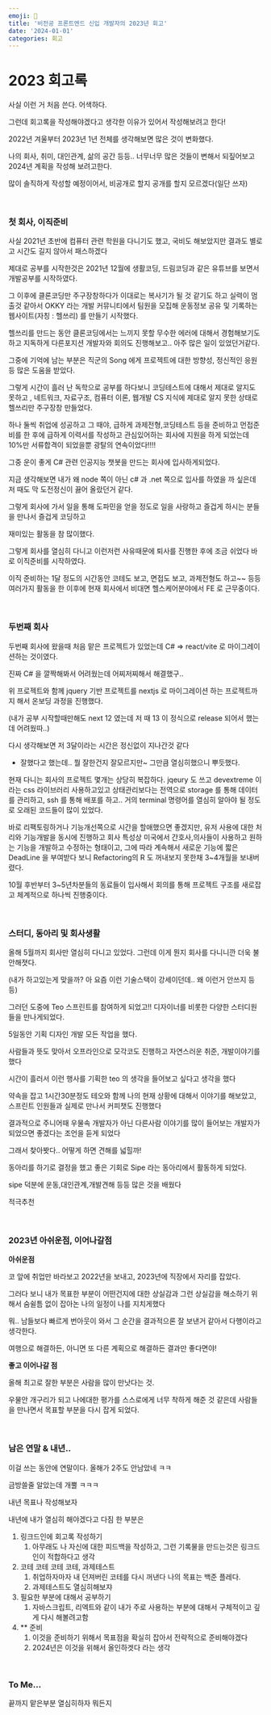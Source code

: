 ```yaml
---
emoji: 📔
title: '비전공 프론트엔드 신입 개발자의 2023년 회고'
date: '2024-01-01'
categories: 회고
---
```


# 2023 회고록

사실 이런 거 처음 쓴다. 어색하다.

그런데 회고록을 작성해야겠다고 생각한 이유가 있어서 작성해보려고 한다!

2022년 겨울부터 2023년 1년 전체를 생각해보면 많은 것이 변화했다.

나의 회사, 취미, 대인관계, 삶의 공간 등등.. 너무너무 많은 것들이 변해서 되짚어보고 2024년 계획을 작성해 보려고한다.

많이 솔직하게 작성할 예정이어서, 비공개로 할지 공개를 할지 모르겠다(일단 쓰자)

<br/>

### 첫 회사, 이직준비

사실 2021년 초반에 컴퓨터 관련 학원을 다니기도 했고, 국비도 해보았지만 결과도 별로고 시간도 길지 않아서 패스하겠다

제대로 공부를 시작한것은 2021년 12월에 생활코딩, 드림코딩과 같은 유튜브를 보면서 개발공부를 시작하였다.

그 이후에 클론코딩만 주구장창하다가 이대로는 복사기가 될 것 같기도 하고 실력이 멈출것 같아서 OKKY 라는 개발 커뮤니티에서 팀원을 모집해 운동정보 공유 및 기록하는 웹사이트(자칭 : 헬쓰리) 를 만들기 시작했다.

헬쓰리를 만드는 동안 클론코딩에서는 느끼지 못할 무수한 에러에 대해서 경험해보기도 하고 지독하게 다른포지션 개발자와 회의도 진행해보고.. 아주 많은 일이 있었던거같다.

그중에 기억에 남는 부분은 직군의 Song 에게 프로젝트에 대한 방향성, 정신적인 응원 등 많은 도움을 받았다.

그렇게 시간이 흘러 난 독학으로 공부를 하다보니 코딩테스트에 대해서 제대로 알지도 못하고 , 네트워크, 자료구조, 컴퓨터 이론, 웹개발 CS 지식에 제대로 알지 못한 상태로 헬쓰리만 주구장창 만들었다.

하나 둘씩 취업에 성공하고 그 때야, 급하게 과제전형,코딩테스트 등을 준비하고 먼접준비를 한 후에 급하게 이력서를 작성하고 관심있어하는 회사에 지원을 하게 되었는데 10%만 서류합격이 되었을뿐 광탈의 연속이었다!!!!

그중 운이 좋게 C# 관련 인공지능 챗봇을 만드는 회사에 입사하게되었다.

지금 생각해보면 내가 왜 node 쪽이 아닌 c# 과 .net 쪽으로 입사를 하였을 까 싶은데 저 때도 막 도전정신이 끓어 올랐던거 같다.

그렇게 회사에 가서 일을 통해 도파민을 얻을 정도로 일을 사랑하고 즐겁게 하시는 분들을 만나서 즐겁게 코딩하고

재미있는 활동을 참 많이했다.

그렇게 회사를 열심히 다니고 이런저런 사유때문에 퇴사를 진행한 후에 조금 쉬었다 바로 이직준비를 시작하였다.

이직 준비하는 1달 정도의 시간동안 코테도 보고, 면접도 보고, 과제전형도 하고~~ 등등 여러가지 활동을 한 이후에 현재 회사에서 비대면 헬스케어분야에서 FE 로 근무중이다.

<br/>

### 두번째 회사

두번째 회사에 왔을때 처음 맡은 프로젝트가 있었는데 C# ⇒ react/vite 로 마이그레이션하는 것이였다.

진짜 C# 을 깔짝해봐서 어려웠는데 어찌저찌해서 해결했구..

위 프로젝트와 함께 jquery 기반 프로젝트를 nextjs 로 마이그레이션 하는 프로젝트까지 해서 온보딩 과정을 진행했다.

(내가 공부 시작할때만해도 next 12 였는데 저 때 13 이 정식으로 release 되어서 했는데 어려웠따..)

다시 생각해보면 저 3달이라는 시간은 정신없이 지나간것 같다

- 잘했다고 했는데.. 뭘 잘한건지 잘모르지만~ 그만큼 열심히했으니 뿌듯했다.

현재 다니는 회사의 프로젝트 몇개는 상당히 복잡하다. jqeury 도 쓰고 devextreme 이라는 css 라이브러리 사용하고있고 상태관리보다는 전역으로 storage 를 통해 데이터를 관리하고, ssh 를 통해 배포를 하고.. 거의 terminal 명령어를 열심히 알아야 될 정도로 오래된 코드들이 많이 있었다.

바로 리팩토링하거나 기능개선쪽으로 시간을 할애했으면 좋겠지만, 유저 사용에 대한 처리와 기능개발을 동시에 진행하고 회사 특성상 미국에서 간호사,의사들이 사용하고 원하는 기능을 개발하고 수정하는 형태이고, 그에 따라 계속해서 새로운 기능에 짧은 DeadLine 을 부여받다 보니 Refactoring의 R 도 꺼내보지 못한채 3~4개월을 보내버렸다.

10월 후반부터 3~5년차분들의 동료들이 입사해서 회의를 통해 프로젝트 구조를 새로잡고 체계적으로 하나씩 진행중이다.

<br/>

### 스터디, 동아리 및 회사생활

올해 5월까지 회사만 열심히 다니고 있었다. 그런데 이게 뭔지 회사를 다니니깐 더욱 불안해졋다.

(내가 하고있는게 맞을까? 아 요즘 이런 기술스택이 강세이던데.. 왜 이런거 안쓰지 등등)

그러던 도중에 Teo 스프린트를 참여하게 되었고!! 디자이너를 비롯한 다양한 스터디원들을 만나게되었다.

5일동안 기획 디자인 개발 모든 작업을 했다.

사람들과 뜻도 맞아서 오프라인으로 모각코도 진행하고 자연스러운 취준, 개발이야기를 했다

시간이 흘러서 이런 행사를 기획한 teo 의 생각을 들어보고 싶다고 생각을 했다

약속을 잡고 1시간30분정도 테오와 함께 나의 현재 상황에 대해서 이야기를 해보았고, 스프린트 인원들과 실제로 만나서 커피챗도 진행했다

결과적으로 주니어때 우물속 개발자가 아닌 다른사람 이야기를 많이 들어보는 개발자가 되었으면 좋겠다는 조언을 듣게 되었다

그래서 찾아봣다.. 어떻게 하면 견해를 넓힐까!

동아리를 하기로 결정을 했고 좋은 기회로 Sipe 라는 동아리에서 활동하게 되었다.

sipe 덕분에 운동,대인관계,개발견해 등등 많은 것을 배웠다

적극추천

<br/>

### 2023년 아쉬운점, 이어나갈점

**아쉬운점**

코 앞에 취업만 바라보고 2022년을 보내고, 2023년에 직장에서 자리를 잡았다.

그러다 보니 내가 목표한 부분이 어떤건지에 대한 상실감과 그런 상실감을 해소하기 위해서 숨쉴틈 없이 잡아논 나의 일정이 나를 지치게했다

뭐.. 남들보다 빠르게 번아웃이 와서 그 순간을 결과적으론 잘 보낸거 같아서 다행이라고 생각한다.

여행으로 해결하든, 아니면 또 다른 계획으로 해결하든 결과만 좋다면야!

**좋고 이어나갈 점**

올해 최고로 잘한 부분은 사람을 많이 만낫다는 것.

우물안 개구리가 되고 나에대한 평가를 스스로에게 너무 착하게 해준 것 같은데 사람들을 만나면서 목표할 부분을 다시 잡게 되었다.

<br/>

### 남은 연말 & 내년..

이걸 쓰는 동안에 연말이다. 올해가 2주도 안남았네 ㅋㅋ

금방쓸줄 알았는데 개뿔 ㅋㅋㅋ

내년 목표나 작성해보자

내년에 내가 열심히 해야겠다고 다짐 한 부분은

1. 링크드인에 회고록 작성하기
   1. 아무래도 나 자신에 대한 피드백을 작성하고, 그런 기록물을 만드는것은 링크드인이 적합하다고 생각
2. 코테 코테 코테 코테, 과제테스트
   1. 취업하자마자 내 던져버린 코테를 다시 꺼낸다 나의 목표는 백준 플레다.
   2. 과제테스트도 열심히해보쟈
3. 필요한 부분에 대해서 공부하기
   1. 자바스크립트, 리엑트와 같이 내가 주로 사용하는 부분에 대해서 구체적이고 깊게 다시 해볼려고함
4. \*\* 준비
   1. 이것을 준비하기 위해서 목표점을 확실히 잡아서 전략적으로 준비해야겠다
   2. 2024년은 이것을 위해서 올인하겟다 라는 생각

<br/>

### To Me…

끝까지 맡은부분 열심히하자 뭐든지

```toc

```
